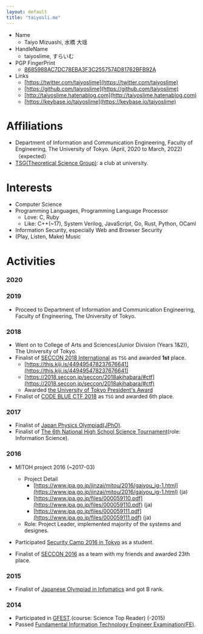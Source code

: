 ```yaml
---
layout: default
title: "taiyosli.me"
---
```

- Name
	- Taiyo Mizuashi, 水橋 大瑶
- HandleName
	- taiyoslime, すらいむ
- PGP FingerPrint
	- [8685988AC7DC78EBA3F3C2557574D81762BFB92A](https://keybase.io/taiyoslime)
- Links
	- [https://twitter.com/taiyoslime](https://twitter.com/taiyoslime)
	- [https://github.com/taiyoslime](https://github.com/taiyoslime)
	- [http://taiyoslime.hatenablog.com](http://taiyoslime.hatenablog.com)
	- [https://keybase.io/taiyoslime](https://keybase.io/taiyoslime)


# Affiliations
- Department of Information and Communication Engineering, Faculty of Engineering, The University of Tokyo. (April, 2020 to March, 2022)（expected）
- [TSG(Theoretical Science Group)](https://tsg.ne.jp/): a club at university.


# Interests
- Computer Science
- Programming Languages, Programming Language Processor
	- Love: C, Ruby
    - Like: C++(~17), System Verilog, JavaScript, Go, Rust, Python, OCaml
- Information Security, especially Web and Browser Security
- (Play, Listen, Make) Music

# Activities
### 2020

### 2019

- Proceed to Department of Information and Communication Engineering, Faculty of Engineering, The University of Tokyo.

### 2018

- Went on to College of Arts and Sciences(Junior Division (Years 1&2)), The University of Tokyo.
- Finalist of [SECCON 2018 International](https://2018.seccon.jp/seccon/2018akihabara/#ctf) as `TSG` and awarded **1st** place.
	- [https://this.kiji.is/449495478237676641](https://this.kiji.is/449495478237676641)
	- [https://2018.seccon.jp/seccon/2018akihabara/#ctf](https://2018.seccon.jp/seccon/2018akihabara/#ctf)
	- Awarded [the University of Tokyo President's Award](https://www.u-tokyo.ac.jp/ja/students/events/h12_01.html)
-  Finalist of [CODE BLUE CTF 2018](http://ctf.codeblue.jp/) as `TSG` and awarded 6th place.

### 2017

- Finalist of [Japan Physics Olympiad(JPhO)](http://www.jpho.jp/).
- Finalist of [The 6th National High School Science Tournament](https://koushien.jst.go.jp/koushien/tournament/2016/index.html)(role: Information Science).

### 2016

- MITOH project 2016 (~2017-03)
	- Project Detail
	   - [https://www.ipa.go.jp/jinzai/mitou/2016/gaiyou_ig-1.html](https://www.ipa.go.jp/jinzai/mitou/2016/gaiyou_ig-1.html) (ja)
	   - [https://www.ipa.go.jp/files/000059110.pdf](https://www.ipa.go.jp/files/000059110.pdf) (ja)
	   - [https://www.ipa.go.jp/files/000059111.pdf](https://www.ipa.go.jp/files/000059111.pdf) (ja)
	- Role: Project Leader, implemented majority of the systems and designes.

- Participated [Security Camp 2016 in Tokyo](https://www.ipa.go.jp/jinzai/camp/2016/zenkoku2016.html) as a student.
- Finalist of [SECCON 2016](https://2017.seccon.jp/) as a team with my friends and awarded 23th place.

### 2015
- Finalist of [Japanese Olympiad in Infomatics](https://www.ioi-jp.org/) and got B rank.

### 2014
- Participated in [GFEST](http://gfest.tsukuba.ac.jp/).(course: Science Top Reader)  (-2015)
- Passed [Fundamental Information Technology Engineer Examination(FE)](https://www.jitec.ipa.go.jp/1_11seido/fe.html).




